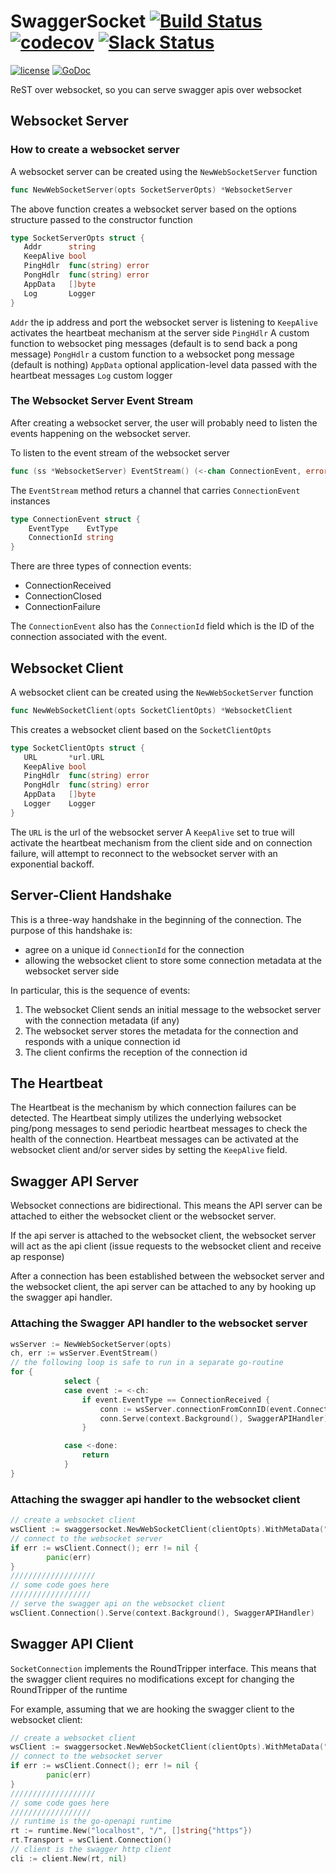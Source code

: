 # SwaggerSocket [![Build Status](https://travis-ci.org/go-openapi/swaggersocket.svg?branch=master)](https://travis-ci.org/go-openapi/swaggersocket) [![codecov](https://codecov.io/gh/go-openapi/swaggersocket/branch/master/graph/badge.svg)](https://codecov.io/gh/go-openapi/swaggersocket) [![Slack Status](https://slackin.goswagger.io/badge.svg)](https://slackin.goswagger.io)

[![license](http://img.shields.io/badge/license-Apache%20v2-orange.svg)](https://raw.githubusercontent.com/go-openapi/swaggersocket/master/LICENSE) [![GoDoc](https://godoc.org/github.com/go-openapi/swaggersocket?status.svg)](http://godoc.org/github.com/go-openapi/swaggersocket)

ReST over websocket, so you can serve swagger apis over websocket

## Websocket Server

### How to create a websocket server
A websocket server can be created using the `NewWebSocketServer` function
```go
func NewWebSocketServer(opts SocketServerOpts) *WebsocketServer
```
 The above function creates a websocket server based on the options structure passed to the constructor function

 ```go
 type SocketServerOpts struct {
	Addr      string
	KeepAlive bool
	PingHdlr  func(string) error
	PongHdlr  func(string) error
	AppData   []byte
	Log       Logger
}
```

`Addr` the ip address and port the websocket server is listening to
`KeepAlive` activates the heartbeat mechanism at the server side
`PingHdlr` A custom function to websocket ping messages (default is to send back a pong message)
`PongHdlr` a custom function to a websocket pong message (default is nothing)
`AppData` optional application-level data passed with the heartbeat messages
`Log` custom logger

### The Websocket Server Event Stream
After creating a websocket server, the user will probably need to listen the events happening on the websocket server.

To listen to the event stream of the websocket server
```go
func (ss *WebsocketServer) EventStream() (<-chan ConnectionEvent, error)
```
The `EventStream` method returs a channel that carries `ConnectionEvent` instances

```go
type ConnectionEvent struct {
	EventType    EvtType
	ConnectionId string
}
```

There are three types of connection events:
- ConnectionReceived
- ConnectionClosed
- ConnectionFailure

The `ConnectionEvent` also has the `ConnectionId` field which is the ID of the connection associated with the event.

## Websocket Client
A websocket client can be created using the `NewWebSocketServer` function
```go
func NewWebSocketClient(opts SocketClientOpts) *WebsocketClient
```
 This creates a websocket client based on the `SocketClientOpts`

 ```go
 type SocketClientOpts struct {
	URL       *url.URL
	KeepAlive bool
	PingHdlr  func(string) error
	PongHdlr  func(string) error
	AppData   []byte
	Logger    Logger
}
```

The `URL` is the url of the websocket server
A `KeepAlive` set to true will activate the heartbeat mechanism from the client side and on connection failure, will attempt to reconnect to the websocket server with an exponential backoff.

## Server-Client Handshake
This is a three-way handshake in the beginning of the connection. The purpose of this handshake is:

- agree on a unique id `ConnectionId` for the connection
- allowing the websocket client to store some connection metadata at the websocket server side

In particular, this is the sequence of events:

1. The websocket Client sends an initial message to the websocket server with the connection metadata (if any)
2. The websocket server stores the metadata for the connection and responds with a unique connection id
3. The client confirms the reception of the connection id

## The Heartbeat
The Heartbeat is the mechanism by which connection failures can be detected. The Heartbeat simply utilizes the underlying websocket ping/pong messages to send periodic heartbeat messages to check the health of the connection. Heartbeat messages can be activated at the websocket client and/or server sides by setting the `KeepAlive` field.

## Swagger API Server
Websocket connections are bidirectional. This means the API server can be attached to either the websocket client or the websocket server.

If the api server is attached to the websocket client, the websocket server will act as the api client (issue requests to the websocket client and receive ap response)

After a connection has been established between the websocket server and the websocket client, the api server can be attached to any by hooking up the swagger api handler.

### Attaching the Swagger API handler to the websocket server
```go
wsServer := NewWebSocketServer(opts)
ch, err := wsServer.EventStream()
// the following loop is safe to run in a separate go-routine
for {
			select {
			case event := <-ch:
				if event.EventType == ConnectionReceived {
					conn := wsServer.connectionFromConnID(event.ConnectionId)
					conn.Serve(context.Background(), SwaggerAPIHandler)
				}

			case <-done:
				return
			}
}
```
### Attaching the swagger api handler to the websocket client
```go
// create a websocket client
wsClient := swaggersocket.NewWebSocketClient(clientOpts).WithMetaData("dummy connection metadata")
// connect to the websocket server
if err := wsClient.Connect(); err != nil {
		panic(err)
}
///////////////////
// some code goes here
//////////////////
// serve the swagger api on the websocket client
wsClient.Connection().Serve(context.Background(), SwaggerAPIHandler)
```
## Swagger API Client
`SocketConnection` implements the RoundTripper interface. This means that the swagger client requires no modifications except for changing the RoundTripper of the runtime

For example, assuming that we are hooking the swagger client to the websocket client:

```go
// create a websocket client
wsClient := swaggersocket.NewWebSocketClient(clientOpts).WithMetaData("dummy connection metadata")
// connect to the websocket server
if err := wsClient.Connect(); err != nil {
		panic(err)
}
///////////////////
// some code goes here
//////////////////
// runtime is the go-openapi runtime
rt := runtime.New("localhost", "/", []string{"https"})
rt.Transport = wsClient.Connection()
// client is the swagger http client
cli := client.New(rt, nil)
```

